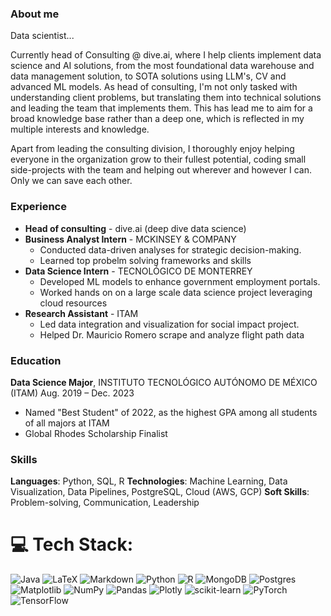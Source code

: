 ### About me

Data scientist...


Currently head of Consulting @ dive.ai, where I help clients implement data science and AI solutions, from the most foundational data warehouse and data management solution, to SOTA solutions using LLM's, CV and advanced ML models. As head of consulting, I'm not only tasked with understanding client problems, but translating them into technical solutions and leading the team that implements them. This has lead me to aim for a broad knowledge base rather than a deep one, which is reflected in my multiple interests and knowledge.

Apart from leading the consulting division, I thoroughly enjoy helping everyone in the organization grow to their fullest potential, coding small side-projects with the team and helping out wherever and however I can. Only we can save each other.


### Experience

- **Head of consulting** - dive.ai (deep dive data science)
- **Business Analyst Intern** - MCKINSEY & COMPANY
  - Conducted data-driven analyses for strategic decision-making.
  - Learned top probelm solving frameworks and skills
- **Data Science Intern** - TECNOLÓGICO DE MONTERREY
  - Developed ML models to enhance government employment portals.
  - Worked hands on on a large scale data science project leveraging cloud resources
- **Research Assistant** - ITAM
  - Led data integration and visualization for social impact project.
  - Helped Dr. Mauricio Romero scrape and analyze flight path data
 
### Education

**Data Science Major**, INSTITUTO TECNOLÓGICO AUTÓNOMO DE MÉXICO (ITAM)
Aug. 2019 – Dec. 2023
- Named "Best Student" of 2022, as the highest GPA among all students of all majors at ITAM
- Global Rhodes Scholarship Finalist
  
### Skills

**Languages**: Python, SQL, R
**Technologies**: Machine Learning, Data Visualization, Data Pipelines, PostgreSQL, Cloud (AWS, GCP)
**Soft Skills**: Problem-solving, Communication, Leadership


# 💻 Tech Stack:
![Java](https://img.shields.io/badge/java-%23ED8B00.svg?style=for-the-badge&logo=openjdk&logoColor=white) ![LaTeX](https://img.shields.io/badge/latex-%23008080.svg?style=for-the-badge&logo=latex&logoColor=white) ![Markdown](https://img.shields.io/badge/markdown-%23000000.svg?style=for-the-badge&logo=markdown&logoColor=white) ![Python](https://img.shields.io/badge/python-3670A0?style=for-the-badge&logo=python&logoColor=ffdd54) ![R](https://img.shields.io/badge/r-%23276DC3.svg?style=for-the-badge&logo=r&logoColor=white) ![MongoDB](https://img.shields.io/badge/MongoDB-%234ea94b.svg?style=for-the-badge&logo=mongodb&logoColor=white) ![Postgres](https://img.shields.io/badge/postgres-%23316192.svg?style=for-the-badge&logo=postgresql&logoColor=white) ![Matplotlib](https://img.shields.io/badge/Matplotlib-%23ffffff.svg?style=for-the-badge&logo=Matplotlib&logoColor=black) ![NumPy](https://img.shields.io/badge/numpy-%23013243.svg?style=for-the-badge&logo=numpy&logoColor=white) ![Pandas](https://img.shields.io/badge/pandas-%23150458.svg?style=for-the-badge&logo=pandas&logoColor=white) ![Plotly](https://img.shields.io/badge/Plotly-%233F4F75.svg?style=for-the-badge&logo=plotly&logoColor=white) ![scikit-learn](https://img.shields.io/badge/scikit--learn-%23F7931E.svg?style=for-the-badge&logo=scikit-learn&logoColor=white) ![PyTorch](https://img.shields.io/badge/PyTorch-%23EE4C2C.svg?style=for-the-badge&logo=PyTorch&logoColor=white) ![TensorFlow](https://img.shields.io/badge/TensorFlow-%23FF6F00.svg?style=for-the-badge&logo=TensorFlow&logoColor=white)


<!-- Proudly created with GPRM ( https://gprm.itsvg.in ) -->



<!--
**JoseUlisesQuevedo/JoseUlisesQuevedo** is a ✨ _special_ ✨ repository because its `README.md` (this file) appears on your GitHub profile.

Here are some ideas to get you started:

- 🔭 I’m currently working on ...
- 🌱 I’m currently learning ...
- 👯 I’m looking to collaborate on ...
- 🤔 I’m looking for help with ...
- 💬 Ask me about ...
- 📫 How to reach me: ...
- 😄 Pronouns: ...
- ⚡ Fun fact: ...
-->
